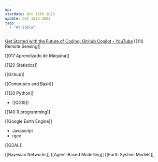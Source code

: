 ```yaml
---
up: 
stardate: Oct 15th 2023
update: Oct 15th 2023
tags:
  - "#tribble"
---
```

[Get Started with the Future of Coding: GitHub Copilot - YouTube](https://www.youtube.com/watch?v=Fi3AJZZregI&t=99s)
[[110 Remote Sensing]]

[[017 Aprendizado de Máquina]]

[[120 Statistics]]

[[Github]]

[[Computers and Bash]]


[[130 Python]]
- [[QGIS]]

[[140 R programming]]

[[Google Earth Engine]]
- Javascript
- rgee


[[GDAL]]


[[Bayesian Networks]]
[[Agent-Based Modelling]]
[[Earth System Models]]
